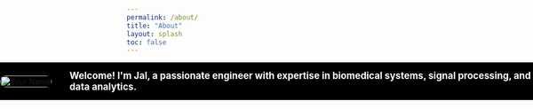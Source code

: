```yaml
---
permalink: /about/
title: "About"
layout: splash
toc: false
---
```

<div class="full-width-section">
  <div class="container flex-container">
    <div class="photo-wrapper">
      <img src="{{ '/assets/images/jal.png' | relative_url }}" alt="Your Name" />
    </div>
    <div class="welcome-text">
      <p>
        <strong style="color: white; font-size: 1.2em;">
          Welcome! I'm Jal, a passionate engineer with expertise in biomedical systems, signal processing, and data analytics.
        </strong>
      </p>
    </div>
  </div>
</div>

<style>
.full-width-section {
  width: 100vw;
  position: relative;
  left: 50%;
  right: 50%;
  margin-left: -50vw;
  margin-right: -50vw;
  background-color: #000000;
  padding: 0 0;
}

.flex-container {
  display: flex;
  align-items: center;
  gap: 2rem;
}
.photo-wrapper {
  margin: 0; /* Remove any default margin */
  padding: 0; /* Remove any default padding */
}
.photo-wrapper img {
  max-width: 500px;
  width: 100%;
  height: auto;
  border-radius: 10px;
}

.welcome-text {
  flex: 1;
  color: white;
}

/* Responsive: stack photo on top on narrow screens */
@media (max-width: 600px) {
  .flex-container {
    flex-direction: column;
    text-align: center;
  }
  
  .photo-wrapper img {
    max-width: 200px;
    margin-bottom: 1rem;
    margin-left: auto;
    margin-right: auto;
  }
}
</style>
